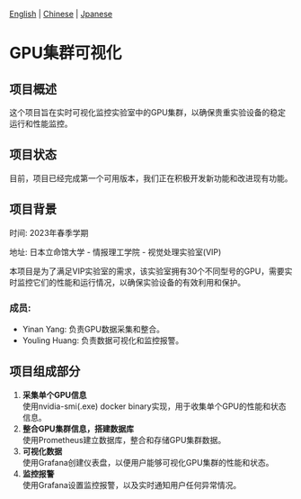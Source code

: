 [English](https://github.com/Ricardo-H/GPU-cluster-visualization) |
[Chinese](https://github.com/Ricardo-H/GPU-cluster-visualization/blob/main/README_CN.md) |
[Jpanese](https://github.com/Ricardo-H/GPU-cluster-visualization/blob/main/README_JP.md)

# GPU集群可视化

## 项目概述

这个项目旨在实时可视化监控实验室中的GPU集群，以确保贵重实验设备的稳定运行和性能监控。

## 项目状态

目前，项目已经完成第一个可用版本，我们正在积极开发新功能和改进现有功能。

## 项目背景

时间: 2023年春季学期

地址: 日本立命馆大学 - 情报理工学院 - 视觉处理实验室(VIP)  

本项目是为了满足VIP实验室的需求，该实验室拥有30个不同型号的GPU，需要实时监控它们的性能和运行情况，以确保实验设备的有效利用和保护。

### 成员:  
- Yinan Yang: 负责GPU数据采集和整合。
- Youling Huang: 负责数据可视化和监控报警。


## 项目组成部分

1. **采集单个GPU信息**  
           使用nvidia-smi(.exe) docker binary实现，用于收集单个GPU的性能和状态信息。
3. **整合GPU集群信息，搭建数据库**  
         使用Prometheus建立数据库，整合和存储GPU集群数据。
5. **可视化数据**  
         使用Grafana创建仪表盘，以便用户能够可视化GPU集群的性能和状态。
7. **监控报警**  
         使用Grafana设置监控报警，以及实时通知用户任何异常情况。

